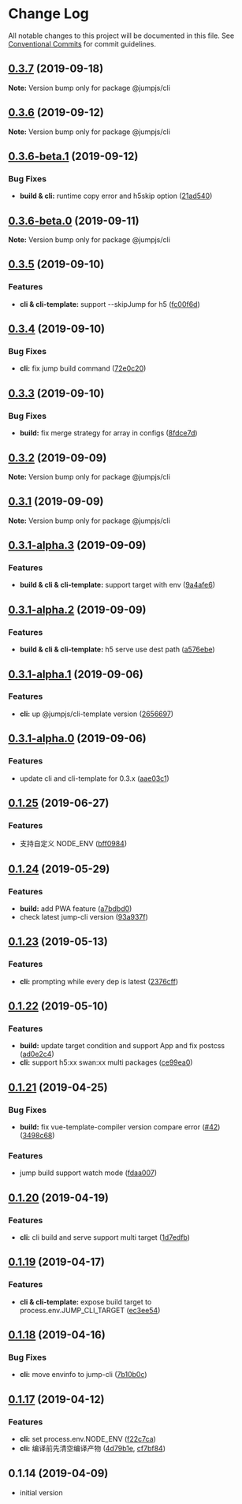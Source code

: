 # Change Log

All notable changes to this project will be documented in this file.
See [Conventional Commits](https://conventionalcommits.org) for commit guidelines.

## [0.3.7](https://github.com/max-team/Jump/compare/@jumpjs/cli@0.3.6...@jumpjs/cli@0.3.7) (2019-09-18)

**Note:** Version bump only for package @jumpjs/cli





## [0.3.6](https://github.com/max-team/Jump/compare/@jumpjs/cli@0.3.6-beta.1...@jumpjs/cli@0.3.6) (2019-09-12)

**Note:** Version bump only for package @jumpjs/cli





## [0.3.6-beta.1](https://github.com/max-team/Jump/compare/@jumpjs/cli@0.3.6-beta.0...@jumpjs/cli@0.3.6-beta.1) (2019-09-12)


### Bug Fixes

* **build & cli:** runtime copy error and h5skip option ([21ad540](https://github.com/max-team/Jump/commit/21ad540))





## [0.3.6-beta.0](https://github.com/max-team/Jump/compare/@jumpjs/cli@0.3.5...@jumpjs/cli@0.3.6-beta.0) (2019-09-11)

**Note:** Version bump only for package @jumpjs/cli





## [0.3.5](https://github.com/max-team/Jump/compare/@jumpjs/cli@0.3.4...@jumpjs/cli@0.3.5) (2019-09-10)


### Features

* **cli & cli-template:** support --skipJump for h5 ([fc00f6d](https://github.com/max-team/Jump/commit/fc00f6d))





## [0.3.4](https://github.com/max-team/Jump/compare/@jumpjs/cli@0.3.3...@jumpjs/cli@0.3.4) (2019-09-10)


### Bug Fixes

* **cli:** fix jump build command ([72e0c20](https://github.com/max-team/Jump/commit/72e0c20))





## [0.3.3](https://github.com/max-team/Jump/compare/@jumpjs/cli@0.3.2...@jumpjs/cli@0.3.3) (2019-09-10)


### Bug Fixes

* **build:** fix merge strategy for array in configs ([8fdce7d](https://github.com/max-team/Jump/commit/8fdce7d))





## [0.3.2](https://github.com/max-team/Jump/compare/@jumpjs/cli@0.3.1...@jumpjs/cli@0.3.2) (2019-09-09)

**Note:** Version bump only for package @jumpjs/cli





## [0.3.1](https://github.com/max-team/Jump/compare/@jumpjs/cli@0.3.1-alpha.3...@jumpjs/cli@0.3.1) (2019-09-09)

**Note:** Version bump only for package @jumpjs/cli





## [0.3.1-alpha.3](https://github.com/max-team/Jump/compare/@jumpjs/cli@0.3.1-alpha.2...@jumpjs/cli@0.3.1-alpha.3) (2019-09-09)


### Features

* **build & cli & cli-template:** support target with env ([9a4afe6](https://github.com/max-team/Jump/commit/9a4afe6))





## [0.3.1-alpha.2](https://github.com/max-team/Jump/compare/@jumpjs/cli@0.3.1-alpha.1...@jumpjs/cli@0.3.1-alpha.2) (2019-09-09)


### Features

* **build & cli & cli-template:** h5 serve use dest path ([a576ebe](https://github.com/max-team/Jump/commit/a576ebe))





## [0.3.1-alpha.1](https://github.com/max-team/Jump/compare/@jumpjs/cli@0.3.1-alpha.0...@jumpjs/cli@0.3.1-alpha.1) (2019-09-06)


### Features

* **cli:** up @jumpjs/cli-template version ([2656697](https://github.com/max-team/Jump/commit/2656697))





## [0.3.1-alpha.0](https://github.com/max-team/Jump/compare/@jumpjs/cli@0.1.25...@jumpjs/cli@0.3.1-alpha.0) (2019-09-06)


### Features

* update cli and cli-template for 0.3.x ([aae03c1](https://github.com/max-team/Jump/commit/aae03c1))





## [0.1.25](https://github.com/max-team/Jump/compare/@jumpjs/cli@0.1.24...@jumpjs/cli@0.1.25) (2019-06-27)


### Features

* 支持自定义 NODE_ENV ([bff0984](https://github.com/max-team/Jump/commit/bff0984))



## [0.1.24](https://github.com/max-team/Jump/compare/@jumpjs/cli@0.1.23...@jumpjs/cli@0.1.24) (2019-05-29)


### Features

* **build:** add PWA feature ([a7bdbd0](https://github.com/max-team/Jump/commit/a7bdbd0))
* check latest jump-cli version ([93a937f](https://github.com/max-team/Jump/commit/93a937f))





## [0.1.23](https://github.com/max-team/Jump/compare/@jumpjs/cli@0.1.22...@jumpjs/cli@0.1.23) (2019-05-13)


### Features

* **cli:** prompting while every dep is latest ([2376cff](https://github.com/max-team/Jump/commit/2376cff))





## [0.1.22](https://github.com/max-team/Jump/compare/@jumpjs/cli@0.1.21...@jumpjs/cli@0.1.22) (2019-05-10)


### Features

* **build:** update target condition and support App and fix postcss ([ad0e2c4](https://github.com/max-team/Jump/commit/ad0e2c4))
* **cli:** support h5:xx  swan:xx multi packages ([ce99ea0](https://github.com/max-team/Jump/commit/ce99ea0))





## [0.1.21](https://github.com/max-team/Jump/compare/@jumpjs/cli@0.1.20...@jumpjs/cli@0.1.21) (2019-04-25)


### Bug Fixes

* **build:** fix vue-template-compiler version compare error ([#42](https://github.com/max-team/Jump/issues/42)) ([3498c68](https://github.com/max-team/Jump/commit/3498c68))


### Features

* jump build support watch mode ([fdaa007](https://github.com/max-team/Jump/commit/fdaa007))





## [0.1.20](https://github.com/max-team/Jump/compare/@jumpjs/cli@0.1.19...@jumpjs/cli@0.1.20) (2019-04-19)


### Features

* **cli:** cli build and serve support multi target ([1d7edfb](https://github.com/max-team/Jump/commit/1d7edfb))





## [0.1.19](https://github.com/max-team/Jump/compare/@jumpjs/cli@0.1.18...@jumpjs/cli@0.1.19) (2019-04-17)


### Features

* **cli & cli-template:** expose build target to process.env.JUMP_CLI_TARGET ([ec3ee54](https://github.com/max-team/Jump/commit/ec3ee54))



## [0.1.18](https://github.com/max-team/Jump/compare/@jumpjs/cli@0.1.17...@jumpjs/cli@0.1.18) (2019-04-16)


### Bug Fixes

* **cli:** move envinfo to jump-cli ([7b10b0c](https://github.com/max-team/Jump/commit/7b10b0c))


## [0.1.17](https://github.com/max-team/Jump/compare/@jumpjs/cli@0.1.14...@jumpjs/cli@0.1.17) (2019-04-12)

### Features

* **cli:** set process.env.NODE_ENV ([f22c7ca](https://github.com/max-team/Jump/commit/f22c7ca))
* **cli:** 编译前先清空编译产物 ([4d79b1e](https://github.com/max-team/Jump/commit/4d79b1e), [cf7bf84](https://github.com/max-team/Jump/commit/cf7bf84))

## 0.1.14 (2019-04-09)

- initial version

